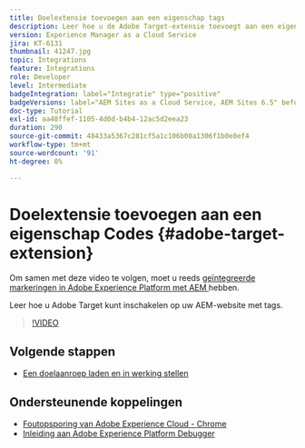 ```yaml
---
title: Doelextensie toevoegen aan een eigenschap tags
description: Leer hoe u de Adobe Target-extensie toevoegt aan een eigenschap tags.
version: Experience Manager as a Cloud Service
jira: KT-6131
thumbnail: 41247.jpg
topic: Integrations
feature: Integrations
role: Developer
level: Intermediate
badgeIntegration: label="Integratie" type="positive"
badgeVersions: label="AEM Sites as a Cloud Service, AEM Sites 6.5" before-title="false"
doc-type: Tutorial
exl-id: aa48ffef-1105-4d0d-b4b4-12ac5d2eea23
duration: 290
source-git-commit: 48433a5367c281cf5a1c106b08a1306f1b0e8ef4
workflow-type: tm+mt
source-wordcount: '91'
ht-degree: 0%

---
```


# Doelextensie toevoegen aan een eigenschap Codes {#adobe-target-extension}

Om samen met deze video te volgen, moet u reeds [ geïntegreerde markeringen in Adobe Experience Platform met AEM ](../experience-platform/data-collection/tags/overview.md) hebben.

Leer hoe u Adobe Target kunt inschakelen op uw AEM-website met tags.

>[!VIDEO](https://video.tv.adobe.com/v/41247?quality=12&learn=on)

## Volgende stappen

+ [Een doelaanroep laden en in werking stellen](./load-and-fire-target.md)

## Ondersteunende koppelingen

+ [ Foutopsporing van Adobe Experience Cloud - Chrome ](https://chrome.google.com/webstore/detail/adobe-experience-platform/bfnnokhpnncpkdmbokanobigaccjkpob)
+ [ Inleiding aan Adobe Experience Platform Debugger ](https://experienceleague.adobe.com/docs/platform-learn/data-collection/debugger/overview.html?lang=nl-NL)

